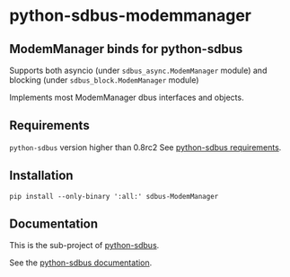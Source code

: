 # python-sdbus-modemmanager

## ModemManager binds for python-sdbus

Supports both asyncio (under `sdbus_async.ModemManager` module) and blocking (under `sdbus_block.ModemManager` module)

Implements most ModemManager dbus interfaces and objects.

## Requirements
`python-sdbus` version higher than 0.8rc2
See [python-sdbus requirements](https://github.com/igo95862/python-sdbus#requirements).

## Installation
`pip install --only-binary ':all:' sdbus-ModemManager`

## Documentation

This is the sub-project of [python-sdbus](https://github.com/igo95862/python-sdbus).

See the [python-sdbus documentation](https://python-sdbus.readthedocs.io/en/latest/).